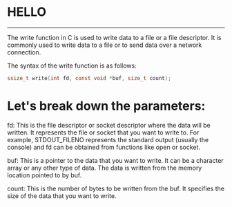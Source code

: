 # HELLO

---

The write function in C is used to write data to a file or a file descriptor. It is commonly used to write data to a file or to send data over a network connection.

The syntax of the write function is as follows:

```c
ssize_t write(int fd, const void *buf, size_t count);
```

# Let's break down the parameters:

fd: This is the file descriptor or socket descriptor where the data will be written. It represents the file or socket that you want to write to. For example, STDOUT_FILENO represents the standard output (usually the console) and fd can be obtained from functions like open or socket.

buf: This is a pointer to the data that you want to write. It can be a character array or any other type of data. The data is written from the memory location pointed to by buf.

count: This is the number of bytes to be written from the buf. It specifies the size of the data that you want to write.